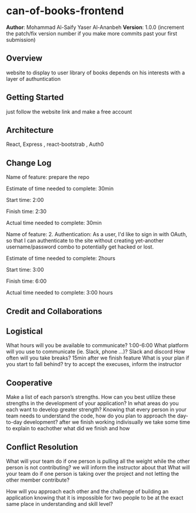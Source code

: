 # can-of-books-frontend

**Author**: 
Mohammad Al-Saify
Yaser Al-Ananbeh
**Version**: 1.0.0 (increment the patch/fix version number if you make more commits past your first submission)

## Overview
<!-- Provide a high level overview of what this application is and why you are building it, beyond the fact that it's an assignment for this class. (i.e. What's your problem domain?) -->
website to display to user library of books depends on his interests with a layer of authuntication 


## Getting Started
<!-- What are the steps that a user must take in order to build this app on their own machine and get it running? -->
just follow the website link and make a free account 

## Architecture
<!-- Provide a detailed description of the application design. What technologies (languages, libraries, etc) you're using, and any other relevant design information. -->
React, Express , react-bootstrab , Auth0

## Change Log
<!-- Use this area to document the iterative changes made to your application as each feature is successfully implemented. Use time stamps. Here's an example:

01-01-2001 4:59pm - Application now has a fully-functional express server, with a GET route for the location resource. -->

Name of feature: prepare the repo 

Estimate of time needed to complete: 30min

Start time: 2:00

Finish time: 2:30

Actual time needed to complete: 30min

Name of feature: 2. Authentication: As a user, I'd like to sign in with OAuth, so that I can authenticate to the site without creating yet-another username/password combo to potentially get hacked or lost.

Estimate of time needed to complete: 2hours

Start time: 3:00

Finish time: 6:00

Actual time needed to complete: 3:00 hours

## Credit and Collaborations
<!-- Give credit (and a link) to other people or resources that helped you build this application. -->


## Logistical
What hours will you be available to communicate?
1:00-6:00
What platform will you use to communicate (ie. Slack, phone …)?
Slack and discord
How often will you take breaks?
15min after we finish feature
What is your plan if you start to fall behind?
try to accept the execuses, inform the instructor 
## Cooperative
Make a list of each parson’s strengths.
How can you best utilize these strengths in the development of your application?
In what areas do you each want to develop greater strength?
Knowing that every person in your team needs to understand the code, how do you plan to approach the day-to-day development?
after we finish working indivisually we take some time to explain to eachother what did we finish and how 
## Conflict Resolution
What will your team do if one person is pulling all the weight while the other person is not contributing?
we will inform the instructor about that 
What will your team do if one person is taking over the project and not letting the other member contribute?

How will you approach each other and the challenge of building an application knowing that it is impossible for two people to be at the exact same place in understanding and skill level?